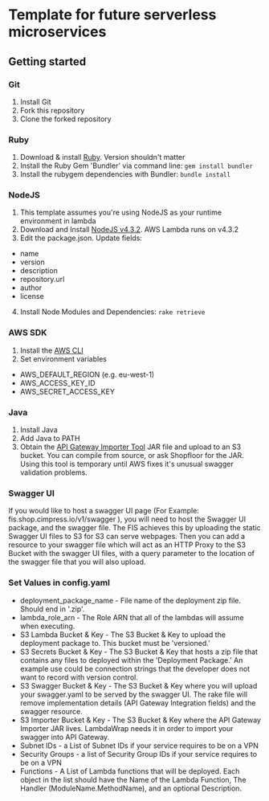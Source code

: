 # Template for future serverless microservices

## Getting started

### Git
1. Install Git
2. Fork this repository
3. Clone the forked repository

### Ruby
1. Download & install [Ruby](https://www.ruby-lang.org/en/). Version shouldn't matter
3. Install the Ruby Gem 'Bundler' via command line: `gem install bundler`
4. Install the rubygem dependencies with Bundler: `bundle install`

### NodeJS
1. This template assumes you're using NodeJS as your runtime environment in lambda
2. Download and Install [NodeJS v4.3.2](https://nodejs.org/download/release/v4.3.2/). AWS Lambda runs on v4.3.2
3. Edit the package.json. Update fields:
  * name
  * version
  * description
  * repository.url
  * author
  * license
4. Install Node Modules and Dependencies: `rake retrieve`

### AWS SDK
1. Install the [AWS CLI](http://docs.aws.amazon.com/cli/latest/userguide/cli-chap-getting-set-up.html)
2. Set environment variables
  * AWS_DEFAULT_REGION  (e.g. eu-west-1)
  * AWS_ACCESS_KEY_ID
  * AWS_SECRET_ACCESS_KEY

### Java
1. Install Java
2. Add Java to PATH
3. Obtain the [API Gateway Importer Tool](https://github.com/awslabs/aws-apigateway-importer) JAR file and upload to an S3 bucket. You can compile from source, or ask Shopfloor for the JAR. Using this tool is temporary until AWS fixes it's unusual swagger validation problems.

### Swagger UI
If you would like to host a swagger UI page (For Example: fis.shop.cimpress.io/v1/swagger ), you will need to host the Swagger UI package, and the swagger file. The FIS achieves this by uploading the static Swagger UI files to S3 for S3 can serve webpages. Then you can add a resource to your swagger file which will act as an HTTP Proxy to the S3 Bucket with the swagger UI files, with a query parameter to the location of the swagger file that you will also upload.

### Set Values in config.yaml
* deployment_package_name - File name of the deployment zip file. Should end in '.zip'.
* lambda_role_arn - The Role ARN that all of the lambdas will assume when executing.
* S3 Lambda Bucket & Key - The S3 Bucket & Key to upload the deployment package to. This bucket must be 'versioned.'
* S3 Secrets Bucket & Key - The S3 Bucket & Key that hosts a zip file that contains any files to deployed within the 'Deployment Package.' An example use could be connection strings that the developer does not want to record with version control.
* S3 Swagger Bucket & Key - The S3 Bucket & Key where you will upload your swagger.yaml to be served by the swagger UI. The rake file will remove implementation details (API Gateway Integration fields) and the swagger resource.
* S3 Importer Bucket & Key - The S3 Bucket & Key where the API Gateway Importer JAR lives. LambdaWrap needs it in order to import your swagger into API Gateway.
* Subnet IDs - a List of Subnet IDs if your service requires to be on a VPN
* Security Groups - a list of Security Group IDs if your service requires to be on a VPN
* Functions - A List of Lambda functions that will be deployed. Each object in the list should have the Name of the Lambda Function, The Handler (ModuleName.MethodName), and an optional Description.
